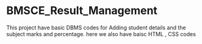 # BMSCE_Result_Management
This project have basic DBMS codes for Adding student details and the subject marks and percentage. 
here we also have baisc HTML , CSS codes 

